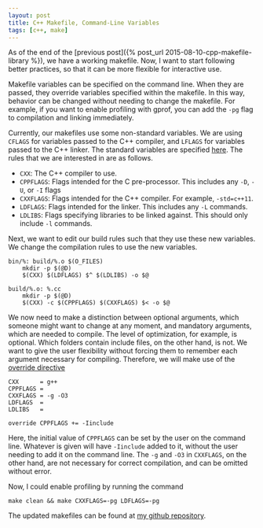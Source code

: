 ```yaml
---
layout: post
title: C++ Makefile, Command-Line Variables
tags: [c++, make]
---
```


As of the end of the [previous post]({% post_url 2015-08-10-cpp-makefile-library %}),
  we have a working makefile.
Now, I want to start following better practices,
  so that it can be more flexible for interactive use.

Makefile variables can be specified on the command line.
When they are passed, they override variables specified within the makefile.
In this way, behavior can be changed without needing to change the makefile.
For example, if you want to enable profiling with gprof,
  you can add the `-pg` flag to compilation and linking immediately.

Currently, our makefiles use some non-standard variables.
We are using `CFLAGS` for variables passed to the C++ compiler,
  and `LFLAGS` for variables passed to the C++ linker.
The standard variables are specified [here](https://www.gnu.org/software/make/manual/html_node/Implicit-Variables.html).
The rules that we are interested in are as follows.

* `CXX`: The C++ compiler to use.
* `CPPFLAGS`: Flags intended for the C pre-processor.
              This includes any `-D`, `-U`, or `-I` flags
* `CXXFLAGS`: Flags intended for the C++ compiler.
              For example, `-std=c++11`.
* `LDFLAGS`: Flags intended for the linker.
             This includes any `-L` commands.
* `LDLIBS`: Flags specifying libraries to be linked against.
            This should only include `-l` commands.

Next, we want to edit our build rules such that they use these new variables.
We change the compilation rules to use the new variables.

```make
bin/%: build/%.o $(O_FILES)
	mkdir -p $(@D)
	$(CXX) $(LDFLAGS) $^ $(LDLIBS) -o $@

build/%.o: %.cc
	mkdir -p $(@D)
	$(CXX) -c $(CPPFLAGS) $(CXXFLAGS) $< -o $@
```

We now need to make a distinction between optional arguments,
  which someone might want to change at any moment,
  and mandatory arguments, which are needed to compile.
The level of optimization, for example, is optional.
Which folders contain include files, on the other hand, is not.
We want to give the user flexibility without forcing them
  to remember each argument necessary for compiling.
Therefore, we will make use of the
  [override directive](https://www.gnu.org/software/make/manual/html_node/Override-Directive.html)

```make
CXX      = g++
CPPFLAGS =
CXXFLAGS = -g -O3
LDFLAGS  =
LDLIBS   =

override CPPFLAGS += -Iinclude
```

Here, the initial value of `CPPFLAGS` can be set by the user on the command line.
Whatever is given will have `-Iinclude` added to it,
  without the user needing to add it on the command line.
The `-g` and `-O3` in `CXXFLAGS`, on the other hand,
  are not necessary for correct compilation, and can be omitted without error.

Now, I could enable profiling by running the command

```
make clean && make CXXFLAGS=-pg LDFLAGS=-pg
```

The updated makefiles can be found at
  [my github repository](https://github.com/Lunderberg/sample_makefiles).